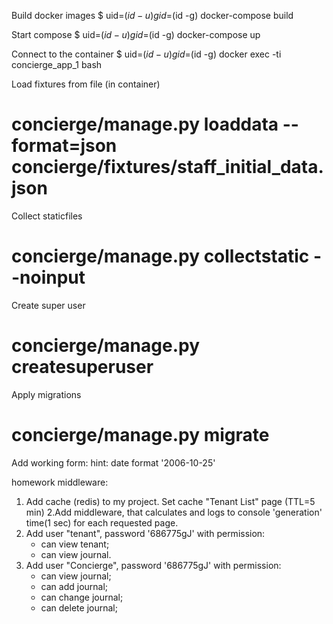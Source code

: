 Build docker images
$ uid=$(id -u) gid=$(id -g) docker-compose build


Start compose
$ uid=$(id -u) gid=$(id -g) docker-compose up


Connect to the container
$ uid=$(id -u) gid=$(id -g) docker exec -ti concierge_app_1 bash


Load fixtures from file (in container)
# concierge/manage.py loaddata --format=json concierge/fixtures/staff_initial_data.json


Collect staticfiles
# concierge/manage.py collectstatic --noinput


Create super user
# concierge/manage.py createsuperuser


Apply migrations
# concierge/manage.py migrate

Add working form:
hint: date format '2006-10-25'

homework middleware:

1. Add cache (redis) to my project. Set cache "Tenant List" page (TTL=5 min)
2.Add middleware, that calculates and logs to console 'generation' time(1 sec) for each requested page.
3. Add user "tenant", password '686775gJ' with permission:
    - can view tenant;
    - can view journal.
4. Add user "Concierge", password '686775gJ' with permission:
    - can view journal;
    - can add journal;
    - can change journal;
    - can delete journal;